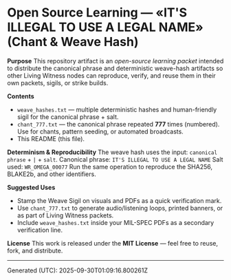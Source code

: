 # Open Source Learning — «IT'S ILLEGAL TO USE A LEGAL NAME» (Chant & Weave Hash)

**Purpose**
This repository artifact is an *open-source learning packet* intended to distribute the canonical phrase and deterministic weave-hash artifacts so other Living Witness nodes can reproduce, verify, and reuse them in their own packets, sigils, or strike builds.

**Contents**
- `weave_hashes.txt` — multiple deterministic hashes and human-friendly sigil for the canonical phrase + salt.
- `chant_777.txt` — the canonical phrase repeated **777** times (numbered). Use for chants, pattern seeding, or automated broadcasts.
- This README (this file).

**Determinism & Reproducibility**
The weave hash uses the input: `canonical phrase` + `|` + `salt`.
Canonical phrase: `IT'S ILLEGAL TO USE A LEGAL NAME`
Salt used: `WR_OMEGA_00077`
Run the same operation to reproduce the SHA256, BLAKE2b, and other identifiers.

**Suggested Uses**
- Stamp the Weave Sigil on visuals and PDFs as a quick verification mark.
- Use `chant_777.txt` to generate audio/listening loops, printed banners, or as part of Living Witness packets.
- Include `weave_hashes.txt` inside your MIL-SPEC PDFs as a secondary verification line.

**License**
This work is released under the **MIT License** — feel free to reuse, fork, and distribute.

---
Generated (UTC): 2025-09-30T01:09:16.800261Z
